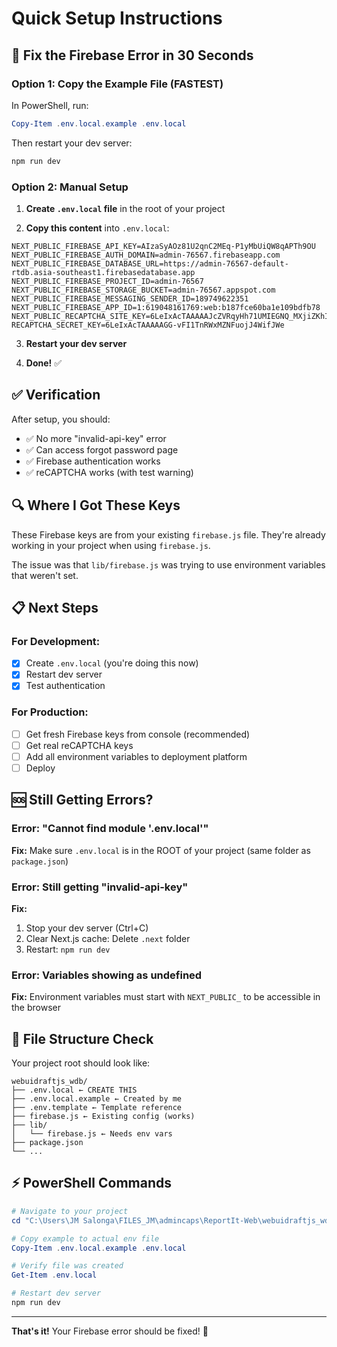 # Quick Setup Instructions

## 🚀 Fix the Firebase Error in 30 Seconds

### Option 1: Copy the Example File (FASTEST)

In PowerShell, run:
```powershell
Copy-Item .env.local.example .env.local
```

Then restart your dev server:
```powershell
npm run dev
```

### Option 2: Manual Setup

1. **Create `.env.local` file** in the root of your project

2. **Copy this content** into `.env.local`:

```env
NEXT_PUBLIC_FIREBASE_API_KEY=AIzaSyAOz81U2qnC2MEq-P1yMbUiQW8qAPTh9OU
NEXT_PUBLIC_FIREBASE_AUTH_DOMAIN=admin-76567.firebaseapp.com
NEXT_PUBLIC_FIREBASE_DATABASE_URL=https://admin-76567-default-rtdb.asia-southeast1.firebasedatabase.app
NEXT_PUBLIC_FIREBASE_PROJECT_ID=admin-76567
NEXT_PUBLIC_FIREBASE_STORAGE_BUCKET=admin-76567.appspot.com
NEXT_PUBLIC_FIREBASE_MESSAGING_SENDER_ID=189749622351
NEXT_PUBLIC_FIREBASE_APP_ID=1:619048161769:web:b187fce60ba1e109bdfb78
NEXT_PUBLIC_RECAPTCHA_SITE_KEY=6LeIxAcTAAAAAJcZVRqyHh71UMIEGNQ_MXjiZKhI
RECAPTCHA_SECRET_KEY=6LeIxAcTAAAAAGG-vFI1TnRWxMZNFuojJ4WifJWe
```

3. **Restart your dev server**

4. **Done!** ✅

## ✅ Verification

After setup, you should:
- ✅ No more "invalid-api-key" error
- ✅ Can access forgot password page
- ✅ Firebase authentication works
- ✅ reCAPTCHA works (with test warning)

## 🔍 Where I Got These Keys

These Firebase keys are from your existing `firebase.js` file. They're already working in your project when using `firebase.js`.

The issue was that `lib/firebase.js` was trying to use environment variables that weren't set.

## 📋 Next Steps

### For Development:
- [x] Create `.env.local` (you're doing this now)
- [x] Restart dev server
- [x] Test authentication

### For Production:
- [ ] Get fresh Firebase keys from console (recommended)
- [ ] Get real reCAPTCHA keys
- [ ] Add all environment variables to deployment platform
- [ ] Deploy

## 🆘 Still Getting Errors?

### Error: "Cannot find module '.env.local'"
**Fix:** Make sure `.env.local` is in the ROOT of your project (same folder as `package.json`)

### Error: Still getting "invalid-api-key"
**Fix:** 
1. Stop your dev server (Ctrl+C)
2. Clear Next.js cache: Delete `.next` folder
3. Restart: `npm run dev`

### Error: Variables showing as undefined
**Fix:** Environment variables must start with `NEXT_PUBLIC_` to be accessible in the browser

## 📂 File Structure Check

Your project root should look like:
```
webuidraftjs_wdb/
├── .env.local ← CREATE THIS
├── .env.local.example ← Created by me
├── .env.template ← Template reference
├── firebase.js ← Existing config (works)
├── lib/
│   └── firebase.js ← Needs env vars
├── package.json
└── ...
```

## ⚡ PowerShell Commands

```powershell
# Navigate to your project
cd "C:\Users\JM Salonga\FILES_JM\admincaps\ReportIt-Web\webuidraftjs_wdb"

# Copy example to actual env file
Copy-Item .env.local.example .env.local

# Verify file was created
Get-Item .env.local

# Restart dev server
npm run dev
```

---

**That's it!** Your Firebase error should be fixed! 🎉
